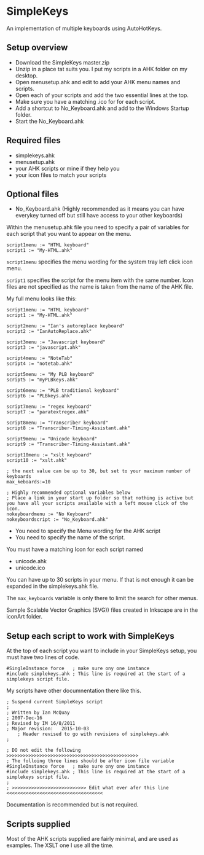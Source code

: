 # SimpleKeys

An implementation of multiple keyboards using AutoHotKeys.

## Setup overview

* Download the SimpleKeys master.zip
* Unzip in a place tat suits you. I put my scripts in a AHK folder on my desktop.
* Open menusetup.ahk and edit to add your AHK menu names and scripts.
* Open each of your scripts and add the two essential lines at the top.
* Make sure you have a matching .ico for for each script.
* Add a shortcut to No_Keyboard.ahk and add to the Windows Startup folder.
* Start the No_Keyboard.ahk 

## Required files

* simplekeys.ahk
* menusetup.ahk
* your AHK scripts or mine if they help you
* your icon files to match your scripts

## Optional files

* No_Keyboard.ahk (Highly recommended as it means you can have everykey turned off but still have access to your other keyboards)

Within the menusetup.ahk file you need to specify a pair of variables for each script that you want to appear on the menu. 

````
script1menu := "HTML keyboard"
script1 := "My-HTML.ahk"
````

`script1menu` specifies the menu wording for the system tray left click icon menu.

`script1` specifies the script for the menu item with the same number. Icon files are not specified as the name is taken from the name of the AHK file.

My full menu looks like this:

````
script1menu := "HTML keyboard"
script1 := "My-HTML.ahk"

script2menu := "Ian's autoreplace keyboard"
script2 := "IanAutoReplace.ahk"

script3menu := "Javascript keyboard"
script3 := "javascript.ahk"

script4menu := "NoteTab"
script4 := "notetab.ahk"

script5menu := "My PLB keyboard"
script5 := "myPLBkeys.ahk"

script6menu := "PLB traditional keyboard"
script6 := "PLBkeys.ahk"

script7menu := "regex keyboard"
script7 := "paratextregex.ahk"

script8menu := "Transcriber keyboard"
script8 := "Transcriber-Timing-Assistant.ahk"

script9menu := "Unicode keyboard"
script9 := "Transcriber-Timing-Assistant.ahk"

script10menu := "xslt keyboard"
script10 := "xslt.ahk"

; the next value can be up to 30, but set to your maximum number of keyboards
max_keboards:=10

; Highly recommended optional variables below
; Place a link in your start up folder so that nothing is active but you have all your scripts available with a left mouse click of the icon.
nokeyboardmenu := "No Keyboard"
nokeyboardscript := "No_Keyboard.ahk"
````

* You need to specify the Menu wording for the AHK script
* You need to specify the name of the script. 

You must have a matching Icon for each script named
* unicode.ahk
* unicode.ico

You can have up to 30 scripts in your menu. If that is not enough it can be expanded in the simplekeys.ahk file. 

The `max_keyboards` variable is only there to limit the search for other menus.

Sample Scalable Vector Graphics (SVG)) files created in Inkscape are in the iconArt folder.

## Setup each script to work with SimpleKeys

At the top of each script you want to include in your SimpleKeys setup, you must have two lines of code.

````
#SingleInstance force   ; make sure ony one instance
#include simplekeys.ahk	; This line is required at the start of a simplekeys script file.

````

My scripts have other documnentation there like this.

````
; Suspend current SimpleKeys script
;
; Written by Ian McQuay
; 2007-Dec-16
; Revised by IM 16/8/2011
; Major revision:   2015-10-03
    ; Header revised to go with revisions of simplekeys.ahk
;

; DO not edit the following >>>>>>>>>>>>>>>>>>>>>>>>>>>>>>>>>>>>>>>>>>>>>>>>
; The folloing three lines should be after icon file variable
#SingleInstance force   ; make sure ony one instance
#include simplekeys.ahk	; This line is required at the start of a simplekeys script file.
;
; >>>>>>>>>>>>>>>>>>>>>>>>>>> Edit what ever afer this line <<<<<<<<<<<<<<<<<<<<<<<<<<<<<<<<<<<
````

Documentation is recommended but is not required.

## Scripts supplied

Most of the AHK scripts supplied are fairly minimal, and are used as examples. The XSLT one I use all the time.
